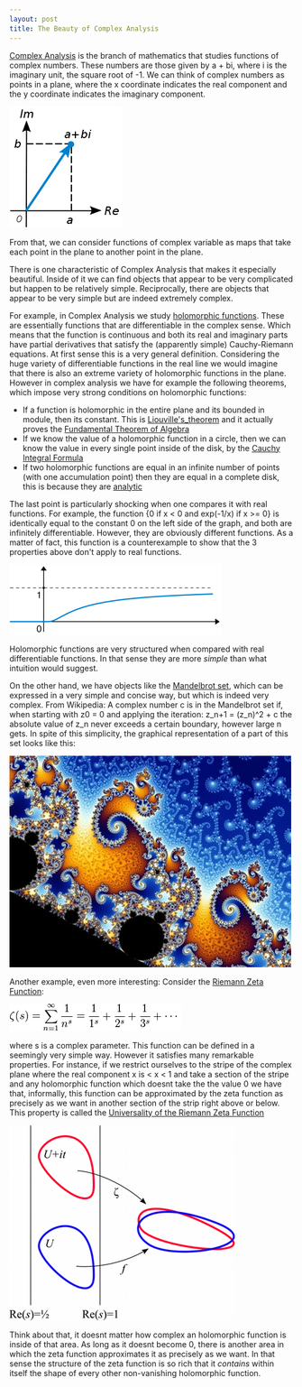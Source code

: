 ```yaml
---
layout: post
title: The Beauty of Complex Analysis
---
```


<p>
<a href="http://en.wikipedia.org/wiki/Complex_analysis">Complex Analysis</a>
is the branch of mathematics that studies functions of complex numbers.
These numbers are those given by  a + bi, where i is the imaginary unit,
the square root of -1. We can think of complex numbers as points in a plane,
where the x coordinate indicates the real component and the y coordinate
indicates the imaginary component.
</p>

<img src="/images/complex-number.png"
  alt="Complex number" />

<p>
From that, we can consider functions of complex variable as maps that take each
point in the plane to another point in the plane.
</p>

<p>
There is one characteristic of Complex Analysis that makes it especially beautiful.
Inside of it we can find objects that appear to be very complicated but happen to be
relatively simple. Reciprocally, there are objects that appear to be very simple
but are indeed extremely complex.
</p>

<p>
For example, in Complex Analysis we study
<a href="http://en.wikipedia.org/wiki/Holomorphic_function">holomorphic functions</a>.
These are essentially functions that are differentiable in the complex sense.
Which means that the function is continuous and both its real and imaginary
parts have partial derivatives that satisfy the (apparently simple) Cauchy-Riemann
equations. At first sense this is a very general definition.
Considering the huge variety of differentiable functions in the real line we would
imagine that there is also an extreme variety of holomorphic functions in the plane.
However in complex analysis we have for example the following theorems,
which impose very strong conditions on holomorphic functions:
</p>

<ul>
  <li>
  If a function is holomorphic in the entire plane and its bounded in module,
  then its constant. This is
  <a href="http://en.wikipedia.org/wiki/Liouville's_theorem_(complex_analysis)">
    Liouville's_theorem</a> and it actually proves the
  <a href="http://en.wikipedia.org/wiki/Fundamental_theorem_of_algebra">
    Fundamental Theorem of Algebra</a>
  </li>
  <li>
  If we know the value of a holomorphic function in a circle, then we can know
  the value in every single point inside of the disk, by the
  <a href="http://en.wikipedia.org/wiki/Cauchy's_integral_formula">
    Cauchy Integral Formula</a>
  </li>
  <li>
  If two holomorphic functions are equal in an infinite number of points
  (with one accumulation point) then they are equal in a complete disk,
  this is because they are
  <a href="http://en.wikipedia.org/wiki/Holomorphic_functions_are_analytic">analytic</a>
  </li>
</ul>

<p>
The last point is particularly shocking when one compares it with real functions.
For example, the function {0 if x < 0 and exp(-1/x) if x >= 0} is identically equal
to the constant 0 on the left side of the graph, and both are infinitely differentiable.
However, they are obviously different functions. As a matter of fact, this function
is a counterexample to show that the 3 properties above don't apply to real functions.
</p>

<a href="http://en.wikipedia.org/wiki/File:Non-analytic_smooth_function.png">
  <img src="/images/non-analytic-smooth-function.png"
    alt="Graph of a non-analytic smooth function" />
</a>

<p>
Holomorphic functions are very structured when compared with real differentiable
functions. In that sense they are more <em>simple</em> than what intuition would suggest.
</p>

<p>
On the other hand, we have objects like the
<a href="http://en.wikipedia.org/wiki/Mandelbrot_set">Mandelbrot set</a>, which
can be expressed in a very simple and concise way, but which is indeed very complex.
From Wikipedia:  A complex number c is in the Mandelbrot set if, when starting with
z0 = 0 and applying the iteration:  z_n+1 = (z_n)^2 + c
the absolute value of z_n never exceeds a certain boundary, however large n gets.
In spite of this simplicity, the graphical representation of a part of this set looks like this:
</p>

<a href="http://en.wikipedia.org/wiki/File:Mandel_zoom_11_satellite_double_spiral.jpg">
  <img src="/images/mandelbrot-set-small.jpg"
    alt="Mandelbrot set detail" />
</a>

<p>
Another example, even more interesting: Consider the
<a href="http://en.wikipedia.org/wiki/Riemann_zeta_function">Riemann Zeta Function</a>:
</p>

<img src="/images/riemann-zeta-function.png"
  alt="The Riemann Zeta Function" />

<p>
where s is a complex parameter. This function can be defined in a seemingly
very simple way. However it satisfies many remarkable properties. For instance,
if we restrict ourselves to the stripe of the complex plane where the real component
x is  < x < 1 and take a section of the stripe and any holomorphic function
which doesnt take the the value 0 we have that, informally, this function can be
approximated by the zeta function as precisely as we want in another section of the strip
right above or below. This property is called the
<a href="http://en.wikipedia.org/wiki/Zeta_function_universality">
  Universality of the Riemann Zeta Function</a>
</p>

<a href="http://en.wikipedia.org/wiki/File:Voronin_universality_theorem.png">
  <img src="/images/voronin-universality-theorem.png"
    alt="Voronin's Universality Theorem" />
</a>

<p>
Think about that, it doesnt matter how complex an holomorphic function is inside
of that area. As long as it doesnt become 0, there is another area in which the
zeta function approximates it as precisely as we want. In that sense the structure
of the zeta function is so rich that it <em>contains</em> within itself the shape of every other
non-vanishing holomorphic function.
</p>
